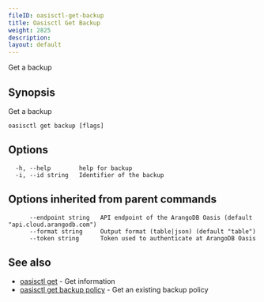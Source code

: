 ```yaml
---
fileID: oasisctl-get-backup
title: Oasisctl Get Backup
weight: 2825
description: 
layout: default
---
```

Get a backup

## Synopsis

Get a backup

```
oasisctl get backup [flags]
```

## Options

```
  -h, --help        help for backup
  -i, --id string   Identifier of the backup
```

## Options inherited from parent commands

```
      --endpoint string   API endpoint of the ArangoDB Oasis (default "api.cloud.arangodb.com")
      --format string     Output format (table|json) (default "table")
      --token string      Token used to authenticate at ArangoDB Oasis
```

## See also

* [oasisctl get]()	 - Get information
* [oasisctl get backup policy](oasisctl-get-backup-policy)	 - Get an existing backup policy

